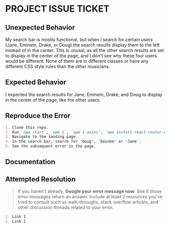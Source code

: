 # PROJECT ISSUE TICKET

## Unexpected Behavior

My search bar is mostly functional, but when I search for certain users (Jane, Eminem, Drake, or Doug) the search results display them to the left instead of in the center. This is unusal, as all the other search results are set to display in the center of the page, and I don't see why these four users would be different. None of them are in different classes or have any different CSS style rules than the other musicians.

## Expected Behavior

I expected the search results for Jane, Eminem, Drake, and Doug to display in the center of the page, like the other users. 

## Reproduce the Error

```md
1. Clone this repo.
2. Run `npm start`, `npm i`, `npm i axios`, `npm install react-router-dom`
3. Navigate to the landing page.
4. In the search bar, search for 'Doug', 'Eminem' or 'Jane'.
5. See the subsequent error in the page.
```

## Documentation



## Attempted Resolution

> If you haven't already, **Google your error message now**. See if those error messages return an answer. Include at least 2 resources you've tried to consult such as walk-throughs, stack overflow articles, and other discussion threads related to your error.

```md
1. Link 1
2. Link 2
```
